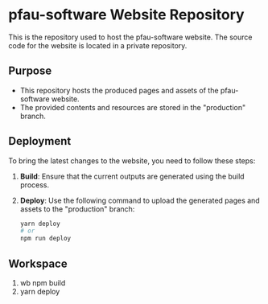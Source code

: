 # pfau-software Website Repository

This is the repository used to host the pfau-software website. The source code for the website is located in a private repository.

## Purpose

- This repository hosts the produced pages and assets of the pfau-software website.
- The provided contents and resources are stored in the "production" branch.

## Deployment

To bring the latest changes to the website, you need to follow these steps:

1. **Build**: Ensure that the current outputs are generated using the build process.

2. **Deploy**: Use the following command to upload the generated pages and assets to the "production" branch:

   ```sh
   yarn deploy
   # or
   npm run deploy

## Workspace
1. wb npm build
2. yarn deploy
